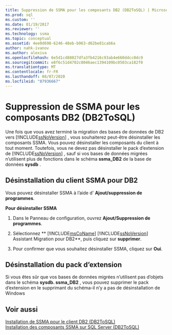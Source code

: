 ```yaml
---
title: Suppression de SSMA pour les composants DB2 (DB2ToSQL) | Microsoft Docs
ms.prod: sql
ms.custom: ''
ms.date: 01/19/2017
ms.reviewer: ''
ms.technology: ssma
ms.topic: conceptual
ms.assetid: 4ee0d698-6246-48eb-b963-d62be81cab6a
author: nahk-ivanov
ms.author: alexiva
ms.openlocfilehash: 6e5d1cd88027dfa3fb4216c93ab4e660ddcc0dc9
ms.sourcegitcommit: e8f6c51d4702c0046aec1394109bc0503ca182f0
ms.translationtype: MT
ms.contentlocale: fr-FR
ms.lasthandoff: 08/07/2020
ms.locfileid: "87936667"
---
```

# <a name="removing-ssma-for-db2-components-db2tosql"></a>Suppression de SSMA pour les composants DB2 (DB2ToSQL)
Une fois que vous avez terminé la migration des bases de données de DB2 vers [!INCLUDE[ssNoVersion](../../includes/ssnoversion-md.md)] , vous souhaiterez peut-être désinstaller les composants SSMA. Vous pouvez désinstaller les composants du client à tout moment. Toutefois, vous ne devez pas désinstaller le pack d’extension de [!INCLUDE[ssNoVersion](../../includes/ssnoversion-md.md)] , sauf si vos bases de données migrées n’utilisent plus de fonctions dans le schéma **ssma_DB2** de la base de données **sysdb** .  
  
## <a name="uninstalling-the-ssma-for-db2-client"></a>Désinstallation du client SSMA pour DB2  
Vous pouvez désinstaller SSMA à l’aide d' **Ajout/suppression de programmes**.  
  
**Pour désinstaller SSMA**  
  
1.  Dans le Panneau de configuration, ouvrez **Ajout/Suppression de programmes**.  
  
2.  Sélectionnez ** [!INCLUDE[msCoName](../../includes/msconame_md.md)] [!INCLUDE[ssNoVersion](../../includes/ssnoversion-md.md)] Assistant Migration pour DB2**, puis cliquez sur **supprimer**.  
  
3.  Pour confirmer que vous souhaitez désinstaller SSMA, cliquez sur **Oui**.  
  
## <a name="uninstalling-the-extension-pack"></a>Désinstallation du pack d’extension  
Si vous êtes sûr que vos bases de données migrées n’utilisent pas d’objets dans le schéma **sysdb. ssma_DB2** , vous pouvez supprimer le pack d’extension en le supprimant du schéma-il n’y a pas de désinstallation de Windows  
  
## <a name="see-also"></a>Voir aussi  
[Installation de SSMA pour le client DB2 &#40;DB2ToSQL&#41;](../../ssma/db2/installing-ssma-for-db2-client-db2tosql.md)  
[Installation des composants SSMA sur SQL Server &#40;DB2ToSQL&#41;](../../ssma/db2/installing-ssma-components-on-sql-server-db2tosql.md)  
  
